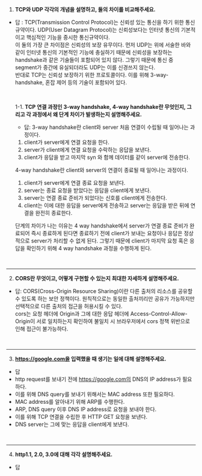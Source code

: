 1. **TCP와 UDP 각각의 개념을 설명하고, 둘의 차이를 비교해주세요.**

- 답 : TCP(Transmission Control Protocol)는 신뢰성 있는 통신을 하기 위한 통신 규약이다. UDP(User Datagram Protocol)는 신뢰성보다는 인터넷 통신의 기본적이고 핵심적인 기능을 중시한 통신규약이다.  
이 둘의 가장 큰 차이점은 신뢰성의 보장 유무이다. 먼저 UDP는 위에 서술한 바와 같이 인터넷 통신의 기본적인 기능에 충실하기 때문에 신뢰성을 보장하는 handshake과 같은 기술들이 포함되어 있지 않다. 그렇기 때문에 통신 중 segment가 중간에 유실되더라도 UDP는 이를 신경쓰지 않는다.  
반대로 TCP는 신뢰성 보장하기 위한 프로토콜이다. 이를 위해 3-way-handshake, 혼잡 제어 등의 기술이 포함되어 있다.


    <br>
    
    1-1. **TCP 연결 과정인 3-way handshake, 4-way handshake란 무엇인지, 그리고 각 과정에서 왜 단계 차이가 발생하는지 설명해주세요.**
    
    - 답: 3-way handshake란 client와 server 처음 연결이 수립될 때 일어나는 과정이다. 
    1. client가 server에게 연결 요청을 한다.
    2. server가 client에게 연결 요청을 수락하는 응답을 보낸다.
    3. client가 응답을 받고 마지막 syn 와 함께 데이터를 같이 server에 전송한다.

    4-way handshake란 client와 server의 연결이 종료될 때 일어나는 과정이다.
    1. client가 server에게 연결 종료 요청을 보낸다.
    2. server는 종료 요청을 받았다는 응답을 client에게 보낸다.
    3. server는 연결 종료 준비가 되었다는 신호를 client에게 전송한다.
    4. client는 이에 대한 응답을 server에게 전송하고 server는 응답을 받은 뒤에 연결을 완전히 종료한다.

    단계의 차이가 나는 이유는 4 way handshake에서 server가 연결 종료 준비가 완료되어 즉시 종료하게 된다면 종료하기 전에 client가 보내는 요청이나 응답은 정상적으로 server가 처리할 수 없게 된다. 그렇기 때문에 client가 마지막 요청 혹은 응답을 확인하기 위해 4 way handshake 과정을 수행하게 된다.

<br>

---
2. **CORS란 무엇이고, 어떻게 구현할 수 있는지 최대한 자세하게 설명해주세요.**

- 답: CORS(Cross-Origin Resource Sharing)이란 다른 출처의 리소스를 공유할 수 있도록 하는 보안 정책이다. 원칙적으로는 동일한 출처끼리만 공유가 가능하지만 선택적으로 다른 출처의 접근을 허용시킬 수 있다.  
 cors는 요청 헤더에 Origin과 그에 대한 응답 헤더에 Access-Control-Allow-Origin이 서로 일치하는지 확인하여 불일치 시 브라우저에서 cors 정책 위반으로 인해 접근이 불가능하다.

<br>

---
3. **https://google.com을 입력했을 때 생기는 일에 대해 설명해주세요.**

- 답
- http request를 보내기 전에 https://google.com의 DNS의 IP address가 필요하다.
- 이를 위해 DNS query를 보내기 위해서는 MAC address 또한 필요하다.
- MAC address를 알아내기 위해 ARP를 수행한다.
- ARP, DNS query 이후 DNS IP address로 요청을 보내야 한다.
- 이를 위해 TCP 연결을 수립한 후 HTTP GET 요청을 보낸다.
- DNS server는 그에 맞는 응답을 client에게 보낸다.

<br>

---
4. **http1.1, 2.0, 3.0에 대해 각각 설명해주세요.**

- 답